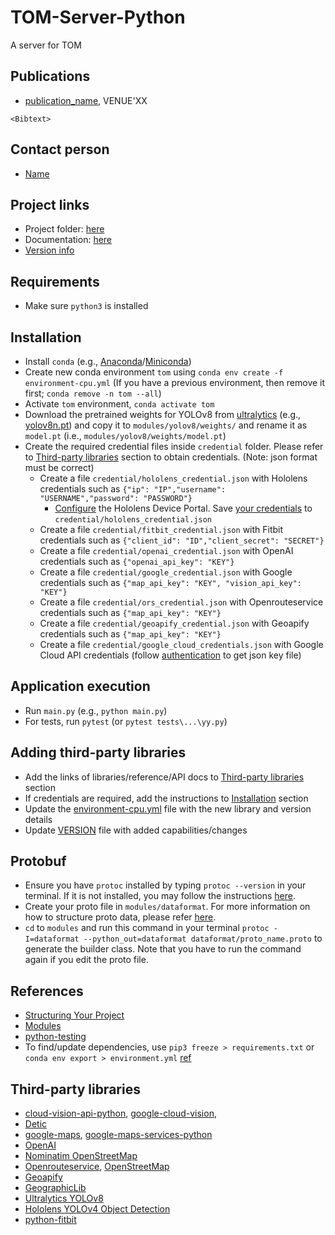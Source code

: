 # TOM-Server-Python
A server for TOM

## Publications
- [publication_name](publication_link), VENUE'XX

```
<Bibtext>
```

## Contact person
- [Name](personal_website)


## Project links
- Project folder: [here](https://drive.google.com/drive/folders/1m1x-o5gUZXmEZly4BEQ52Q4oHKShcE4W?usp=sharing)
- Documentation: [here](https://docs.google.com/document/d/1hHGNQhuB4jhhsSh3hr7fSNV9Hs2YzJCQxtxhX05q5ic/view)
- [Version info](VERSION.md)


## Requirements
- Make sure `python3` is installed


## Installation
- Install `conda` (e.g., [Anaconda](https://docs.anaconda.com/anaconda/install/)/[Miniconda](https://docs.conda.io/en/latest/miniconda.html))
- Create new conda environment `tom` using `conda env create -f environment-cpu.yml` (If you have a previous environment, then remove it first; `conda remove -n tom --all`)
- Activate `tom` environment, `conda activate tom`
- Download the pretrained weights for YOLOv8 from [ultralytics](https://github.com/ultralytics/ultralytics) (e.g., [yolov8n.pt](https://github.com/ultralytics/assets/releases/download/v0.0.0/yolov8n.pt)) and copy it to `modules/yolov8/weights/` and rename it as `model.pt` (i.e., `modules/yolov8/weights/model.pt`)
- Create the required credential files inside `credential` folder. Please refer to [Third-party libraries](##Third-party-libraries) section to obtain credentials. (Note: json format must be correct)
  - Create a file `credential/hololens_credential.json` with Hololens credentials such as `{"ip": "IP","username": "USERNAME","password": "PASSWORD"}`
    - [Configure](https://docs.microsoft.com/en-us/windows/mixed-reality/develop/platform-capabilities-and-apis/using-the-windows-device-portal) the Hololens Device Portal. Save [your credentials](https://docs.microsoft.com/en-us/windows/mixed-reality/develop/platform-capabilities-and-apis/using-the-windows-device-portal#creating-a-username-and-password) to `credential/hololens_credential.json`
  - Create a file `credential/fitbit_credential.json` with Fitbit credentials such as `{"client_id": "ID","client_secret": "SECRET"}` 
  - Create a file `credential/openai_credential.json` with OpenAI credentials such as `{"openai_api_key": "KEY"}`
  - Create a file `credential/google_credential.json` with Google credentials such as `{"map_api_key": "KEY", "vision_api_key": "KEY"}`
  - Create a file `credential/ors_credential.json` with Openrouteservice credentials such as `{"map_api_key": "KEY"}`
  - Create a file `credential/geoapify_credential.json` with Geoapify credentials such as `{"map_api_key": "KEY"}`
  - Create a file `credential/google_cloud_credentials.json` with Google Cloud API credentials (follow [authentication](https://github.com/GoogleCloudPlatform/hackathon-toolkit/blob/master/vision/README.md#authentication) to get json key file)
  


## Application execution
- Run `main.py` (e.g., `python main.py`)
- For tests, run `pytest` (or `pytest tests\...\yy.py`)


## Adding third-party libraries
- Add the links of libraries/reference/API docs to [Third-party libraries](#Third-party-libraries) section
- If credentials are required, add the instructions to [Installation](#Installation) section
- Update the [environment-cpu.yml](environment-cpu.yml) file with the new library and version details
- Update [VERSION](VERSION.md) file with added capabilities/changes


## Protobuf
- Ensure you have `protoc` installed by typing `protoc --version` in your terminal. If it is not installed, you may follow the instructions [here](https://github.com/protocolbuffers/protobuf#protocol-compiler-installation).
- Create your proto file in `modules/dataformat`. For more information on how to structure proto data, please refer [here](https://protobuf.dev/getting-started/pythontutorial/).
- `cd` to `modules` and run this command in your terminal `protoc -I=dataformat --python_out=dataformat dataformat/proto_name.proto` to generate the builder class. Note that you have to run the command again if you edit the proto file.


## References
- [Structuring Your Project](https://docs.python-guide.org/writing/structure/)
- [Modules](https://docs.python.org/3/tutorial/modules.html#packages)
- [python-testing](https://realpython.com/python-testing/)
- To find/update dependencies, use `pip3 freeze > requirements.txt` or `conda env export > environment.yml` [ref](https://stackoverflow.com/questions/31684375/automatically-create-requirements-txt)


## Third-party libraries
- [cloud-vision-api-python](https://codelabs.developers.google.com/codelabs/cloud-vision-api-python), [google-cloud-vision](https://pypi.org/project/google-cloud-vision/),
- [Detic](https://github.com/facebookresearch/Detic)
- [google-maps](https://developers.google.com/maps/documentation), [google-maps-services-python](https://github.com/googlemaps/google-maps-services-python)
- [OpenAI](https://platform.openai.com/docs/api-reference)
- [Nominatim OpenStreetMap](https://nominatim.org/release-docs/latest/api/Overview/)
- [Openrouteservice](https://openrouteservice.org/dev/#/api-docs), [OpenStreetMap](https://www.openstreetmap.org/copyright)
- [Geoapify](https://apidocs.geoapify.com/)
- [GeographicLib](https://geographiclib.sourceforge.io/html/python/code.html)
- [Ultralytics YOLOv8](https://github.com/ultralytics/ultralytics)
- [Hololens YOLOv4 Object Detection](https://github.com/Interactions-HSG/21-MT-JanickSpirig-HoloLens-ObjectDetection)
- [python-fitbit](https://github.com/orcasgit/python-fitbit)
